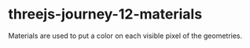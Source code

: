 # threejs-journey-12-materials
Materials are used to put a color on each visible pixel of the geometries.
